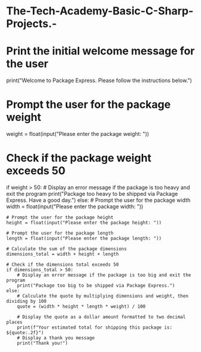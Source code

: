 # The-Tech-Academy-Basic-C-Sharp-Projects.-
# Print the initial welcome message for the user
print("Welcome to Package Express. Please follow the instructions below.")

# Prompt the user for the package weight
weight = float(input("Please enter the package weight: "))

# Check if the package weight exceeds 50
if weight > 50:
    # Display an error message if the package is too heavy and exit the program
    print("Package too heavy to be shipped via Package Express. Have a good day.")
else:
    # Prompt the user for the package width
    width = float(input("Please enter the package width: "))

    # Prompt the user for the package height
    height = float(input("Please enter the package height: "))

    # Prompt the user for the package length
    length = float(input("Please enter the package length: "))

    # Calculate the sum of the package dimensions
    dimensions_total = width + height + length

    # Check if the dimensions total exceeds 50
    if dimensions_total > 50:
        # Display an error message if the package is too big and exit the program
        print("Package too big to be shipped via Package Express.")
    else:
        # Calculate the quote by multiplying dimensions and weight, then dividing by 100
        quote = (width * height * length * weight) / 100

        # Display the quote as a dollar amount formatted to two decimal places
        print(f"Your estimated total for shipping this package is: ${quote:.2f}")
        # Display a thank you message
        print("Thank you!")
